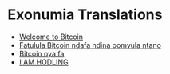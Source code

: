 # Exonumia Translations

<LanguageDropdown/>

- [Welcome to Bitcoin](/nam/ng/)
- [Fatulula Bitcoin ndafa ndina oomvula ntano](/nam/ng/explain-bitcoin-like-im-five)
- [Bitcoin oya fa](/nam/ng/bitcoin-is-like)
- [I AM HODLING](/nam/ng/i-am-hodling)
